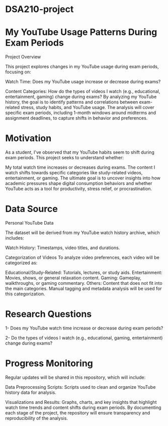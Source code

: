 # DSA210-project
# My YouTube Usage Patterns During Exam Periods
Project Overview

This project explores changes in my YouTube usage during exam periods, focusing on:

Watch Time: Does my YouTube usage increase or decrease during exams?

Content Categories: How do the types of videos I watch (e.g., educational, entertainment, gaming) change during exams?
By analyzing my YouTube history, the goal is to identify patterns and correlations between exam-related stress, study habits, and YouTube usage. The analysis will cover specific exam periods, including 1-month windows around midterms and assignment deadlines, to capture shifts in behavior and preferences.

# Motivation
As a student, I’ve observed that my YouTube habits seem to shift during exam periods. This project seeks to understand whether:

My total watch time increases or decreases during exams.
The content I watch shifts towards specific categories like study-related videos, entertainment, or gaming.
The ultimate goal is to uncover insights into how academic pressures shape digital consumption behaviors and whether YouTube acts as a tool for productivity, stress relief, or procrastination.

# Data Source
Personal YouTube Data

The dataset will be derived from my YouTube watch history archive, which includes:

Watch History: Timestamps, video titles, and durations.

Categorization of Videos
To analyze video preferences, each video will be categorized as:

Educational/Study-Related: Tutorials, lectures, or study aids.
Entertainment: Movies, shows, or general relaxation content.
Gaming: Gameplay, walkthroughs, or gaming commentary.
Others: Content that does not fit into the main categories.
Manual tagging and metadata analysis will be used for this categorization.

# Research Questions
1- Does my YouTube watch time increase or decrease during exam periods?

2- Do the types of videos I watch (e.g., educational, gaming, entertainment) change during exams?

# Progress Monitoring
Regular updates will be shared in this repository, which will include:

Data Preprocessing Scripts: Scripts used to clean and organize YouTube history data for analysis.

Visualizations and Results: Graphs, charts, and key insights that highlight watch time trends and content shifts during exam periods.
By documenting each stage of the project, the repository will ensure transparency and reproducibility of the analysis.
